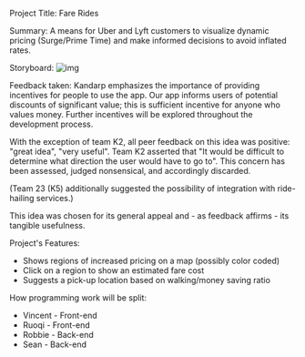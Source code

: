 Project Title: Fare Rides

Summary:
A means for Uber and Lyft customers to visualize dynamic pricing (Surge/Prime Time) and make informed decisions to avoid inflated rates.

Storyboard:
![img](https://puu.sh/vf1He/a5f9160c57.png)

Feedback taken:
Kandarp emphasizes the importance of providing incentives for people to use the app.
Our app informs users of potential discounts of significant value; this is sufficient incentive for anyone who values money.
Further incentives will be explored throughout the development process.

With the exception of team K2, all peer feedback on this idea was positive: "great idea", "very useful".
Team K2 asserted that "It would be difficult to determine what direction the user would have to go to".
This concern has been assessed, judged nonsensical, and accordingly discarded.

(Team 23 (K5) additionally suggested the possibility of integration with ride-hailing services.)

This idea was chosen for its general appeal and - as feedback affirms - its tangible usefulness.

Project's Features:
- Shows regions of increased pricing on a map (possibly color coded)
- Click on a region to show an estimated fare cost
- Suggests a pick-up location based on walking/money saving ratio

How programming work will be split:
- Vincent - Front-end
- Ruoqi - Front-end
- Robbie - Back-end
- Sean - Back-end

